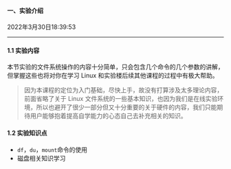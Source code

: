 #### 一、实验介绍

2022年3月30日18:39:53

---

#### 1.1 实验内容

本节实验的文件系统操作的内容十分简单，只会包含几个命令的几个参数的讲解，但掌握这些也将对你在学习 Linux 和实验楼后续其他课程的过程中有极大帮助。

> 因为本课程的定位为入门基础，尽快上手，故没有打算涉及太多理论内容，前面省略了关于 Linux 文件系统的一些基本知识，也因为我们是在线实验环境，所以也避开了很少一部分但又十分重要的关于硬件的内容，我们只能期待用户能够抱着提高自学能力的心态自己去补充相关的知识。

#### 1.2 实验知识点

- `df`，`du`，`mount`命令的使用
- 磁盘相关知识学习
